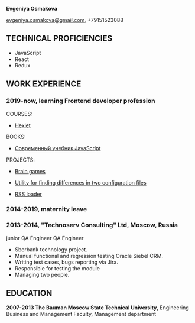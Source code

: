 **Evgeniya Osmakova**

evgeniya.osmakova@gmail.com, +79151523088


## TECHNICAL PROFICIENCIES

* JavaScript
* React
* Redux

## WORK EXPERIENCE

### **2019-now, learning Frontend developer profession**

  COURSES:
  
   * [Hexlet](https://ru.hexlet.io/)
   
  BOOKS:
  
   * [Современный учебник JavaScript](https://learn.javascript.ru/)
   
  PROJECTS:
  
   * [Brain games](https://github.com/evgeniya-osmakova/brain_games)
   
   * [Utility for finding differences in two configuration files](https://github.com/evgeniya-osmakova/genDiff)
   
   * [RSS loader](https://github.com/evgeniya-osmakova/rss)
   

### **2014-2019, maternity leave**


### **2013-2014, "Technoserv Consulting" Ltd, Moscow, Russia**
  junior QA Engineer
  QA Engineer
  
  *  Sberbank technology project.
  *  Manual functional and regression testing Oracle Siebel CRM. 
  *  Writing test cases, bugs reporting via Jira.
  *  Responsible for testing the module
  *  Managing two people.

## EDUCATION

**2007-2013 The Bauman Moscow State Technical University**, Engineering Business and Management Faculty, Management department
